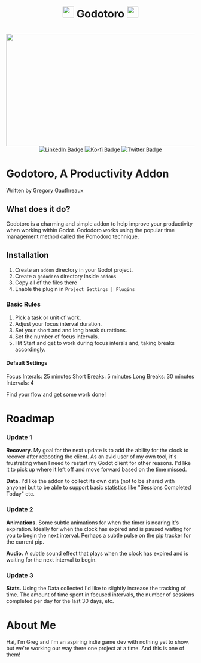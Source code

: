 <div id="header" align="center">
		<h1 align="center">
	<img src="https://media.giphy.com/media/z2HJwBYkGmtY9GxvDE/giphy.gif" width="30"/> Godotoro <img src="https://media.giphy.com/media/IbewbefVtNhfHyOjEV/giphy.gif" width="30"/>
	</h1>
    	<div align="center">
	  <img src="https://i.imgur.com/caYp99k.png" width="600" height="300"/>
	</div>
	<div id="badges" align="center">
		<a href="https://www.linkedin.com/in/greggauthreaux/"><img src="https://img.shields.io/badge/LinkedIn-blue?style=for-the-badge&logo=linkedin&logoColor=white" alt="LinkedIn Badge"/></a>
		<a href="https://ko-fi.com/Y8Y513B7Q"><img src="https://img.shields.io/badge/Buy%20Me%20a%20Coffee-ff693b?style=for-the-badge" alt="Ko-fi Badge"/></a>
		<a href="https://twitter.com/genreshinobi"><img src="https://img.shields.io/badge/Twitter-blue?style=for-the-badge&logo=twitter&logoColor=white" alt="Twitter Badge"/></a>
	    <div  align="center"><img src="https://komarev.com/ghpvc/?username=GenreShinobi&style=flat-square&color=blue" alt=""/></div>
	</div>
</div>

# Godotoro, A Productivity Addon
Written by Gregory Gauthreaux

## What does it do?
Godotoro is a charming and simple addon to help improve your productivity when working within Godot. Gododoro works using the popular time management method called the Pomodoro technique. 

## Installation
1. Create an `addon` directory in your Godot project.
2. Create a `gododoro` directory inside `addons`
3. Copy all of the files there
4. Enable the plugin in `Project Settings | Plugins`


### Basic Rules
1. Pick a task or unit of work. 
2. Adjust your focus interval duration.
3. Set your short and and long break durattions.
4. Set the number of focus intervals.
5. Hit Start and get to work during focus interals and, taking breaks accordingly.

#### Default Settings
Focus Interals: 25 minutes
Short Breaks: 5 minutes
Long Breaks: 30 minutes
Intervals: 4

Find your flow and get some work done!

# Roadmap
### Update 1
**Recovery.**
My goal for the next update is to add the ability for the clock to recover after rebooting the client. As an avid user of my own tool, it's frustrating when I need to restart my Godot client for other reasons. I'd like it to pick up where it left off and move forward based on the time missed. 

**Data.** 
I'd like the addon to collect its own data (not to be shared with anyone) but to be able to support basic statistics like "Sessions Completed Today" etc.

### Update 2
**Animations.**
Some subtle animations for when the timer is nearing it's expiration. Ideally for when the clock has expired and is paused waiting for you to begin the next interval. Perhaps a subtle pulse on the pip tracker for the current pip.

**Audio.**
A subtle sound effect that plays when the clock has expired and is waiting for the next interval to begin. 

### Update 3
**Stats.**
Using the Data collected I'd like to slightly increase the tracking of time. The amount of time spent in focused intervals, the number of sessions completed per day for the last 30 days, etc.

# About Me
Hai, I'm Greg and I'm an aspiring indie game dev with nothing yet to show, but we're working our way there one project at a time. And this is one of them!
